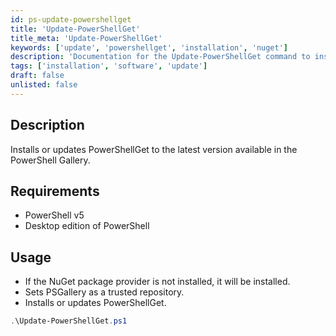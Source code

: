 ```yaml
---
id: ps-update-powershellget
title: 'Update-PowerShellGet'
title_meta: 'Update-PowerShellGet'
keywords: ['update', 'powershellget', 'installation', 'nuget']
description: 'Documentation for the Update-PowerShellGet command to install or update PowerShellGet to the latest version available in the PowerShell Gallery.'
tags: ['installation', 'software', 'update']
draft: false
unlisted: false
---
```


## Description
Installs or updates PowerShellGet to the latest version available in the PowerShell Gallery.

## Requirements
- PowerShell v5
- Desktop edition of PowerShell

## Usage
- If the NuGet package provider is not installed, it will be installed.
- Sets PSGallery as a trusted repository.
- Installs or updates PowerShellGet.

```powershell
.\Update-PowerShellGet.ps1
```



